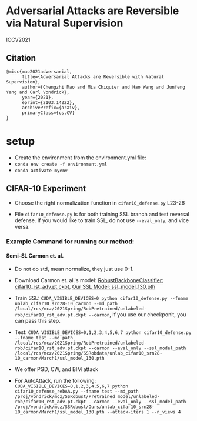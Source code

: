 # Adversarial Attacks are Reversible via Natural Supervision
ICCV2021
## Citation
```
@misc{mao2021adversarial,
      title={Adversarial Attacks are Reversible with Natural Supervision}, 
      author={Chengzhi Mao and Mia Chiquier and Hao Wang and Junfeng Yang and Carl Vondrick},
      year={2021},
      eprint={2103.14222},
      archivePrefix={arXiv},
      primaryClass={cs.CV}
}
```


# setup

* Create the environment from the environment.yml file:
* `conda env create -f environment.yml`
* `conda activate myenv`

## CIFAR-10 Experiment

* Choose the right normalization function in `cifar10_defense.py` L23-26

* File `cifar10_defense.py` is for both training SSL branch and test reversal defense. If you would like 
to train SSL, do not use `--eval_only`, and vice versa.

### Example Command for running our method:

#### Semi-SL  Carmon et. al.

* Do not do std, mean normalize, they just use 0-1.
* Download Carmon et. al.'s model:  [RobustBackboneClassifier: cifar10_rst_adv.pt.ckpt](https://cv.cs.columbia.edu/mcz/ICCVRevAttack/cifar10_rst_adv.pt.ckpt), [Our SSL Model: ssl_model_130.pth](https://cv.cs.columbia.edu/mcz/ICCVRevAttack/ssl_model_130.pth)
* Train SSL: `CUDA_VISIBLE_DEVICES=0 python cifar10_defense.py --fname unlab_cifar10_srn28-10_carmon --md_path /local/rcs/mcz/2021Spring/RobPretrained/unlabeled-rob/cifar10_rst_adv.pt.ckpt --carmon`, if you use our checkponit, you can pass this step.
* Test: `CUDA_VISIBLE_DEVICES=0,1,2,3,4,5,6,7 python cifar10_defense.py --fname test --md_path /local/rcs/mcz/2021Spring/RobPretrained/unlabeled-rob/cifar10_rst_adv.pt.ckpt --carmon --eval_only --ssl_model_path /local/rcs/mcz/2021Spring/SSRobdata/unlab_cifar10_srn28-10_carmon/March1/ssl_model_130.pth`

* We offer PGD, CW, and BIM attack
* For AutoAttack, run the following: `CUDA_VISIBLE_DEVICES=0,1,2,3,4,5,6,7 python cifar10_defense_rebAA.py --fname test --md_path /proj/vondrick/mcz/SSRobust/Pretrained_model/unlabeled-rob/cifar10_rst_adv.pt.ckpt --carmon --eval_only --ssl_model_path /proj/vondrick/mcz/SSRobust/Ours/unlab_cifar10_srn28-10_carmon/March1/ssl_model_130.pth --attack-iters 1 --n_views 4`


